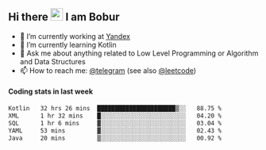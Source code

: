 ## Hi there <img src="https://media.giphy.com/media/hvRJCLFzcasrR4ia7z/giphy.gif" width="25px" height="25px"> I am Bobur

- 💼 I’m currently working at [Yandex](https://yandex.ru/)
- 🌱 I’m currently learning Kotlin
- 💬 Ask me about anything related to Low Level Programming or Algorithm and Data Structures
- 📫 How to reach me: [@telegram](https://t.me/octoant) (see also [@leetcode](https://leetcode.com/octoant/))    

#### Coding stats in last week

<!--START_SECTION:waka-->

```txt
Kotlin   32 hrs 26 mins  ██████████████████████▒░░   88.75 %
XML      1 hr 32 mins    █░░░░░░░░░░░░░░░░░░░░░░░░   04.20 %
SQL      1 hr 6 mins     ▓░░░░░░░░░░░░░░░░░░░░░░░░   03.04 %
YAML     53 mins         ▓░░░░░░░░░░░░░░░░░░░░░░░░   02.43 %
Java     20 mins         ▒░░░░░░░░░░░░░░░░░░░░░░░░   00.92 %
```

<!--END_SECTION:waka-->
